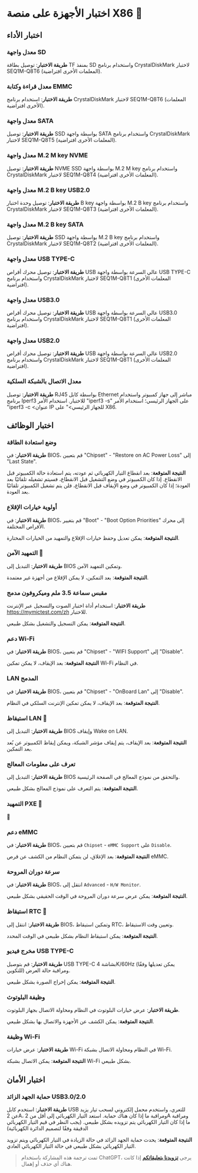# اختبار الأجهزة على منصة X86 🚧

## اختبار الأداء

### معدل واجهة SD

**طريقة الاختبار**: توصيل بطاقة TF بمنفذ SD واستخدام برنامج CrystalDiskMark لاختبار SEQ1M-Q8T6 (المعلمات الأخرى افتراضية).

### معدل قراءة وكتابة EMMC

**طريقة الاختبار**: استخدام برنامج CrystalDiskMark لاختبار SEQ1M-Q8T6 (المعلمات الأخرى افتراضية).

### معدل واجهة SATA

**طريقة الاختبار**: توصيل SSD بواسطة واجهة SATA واستخدام برنامج CrystalDiskMark لاختبار SEQ1M-Q8T5 (المعلمات الأخرى افتراضية).

### معدل واجهة M.2 M key NVME

**طريقة الاختبار**: توصيل NVME SSD بواسطة واجهة M.2 M key واستخدام برنامج CrystalDiskMark لاختبار SEQ1M-Q8T4 (المعلمات الأخرى افتراضية).

### معدل واجهة M.2 B key USB2.0

**طريقة الاختبار**: توصيل وحدة اختبار B key بواسطة واجهة M.2 B key واستخدام برنامج CrystalDiskMark لاختبار SEQ1M-Q8T3 (المعلمات الأخرى افتراضية).

### معدل واجهة M.2 B key SATA

**طريقة الاختبار**: توصيل SSD بواسطة واجهة M.2 B key واستخدام برنامج CrystalDiskMark لاختبار SEQ1M-Q8T2 (المعلمات الأخرى افتراضية).

### معدل واجهة USB TYPE-C

**طريقة الاختبار**: توصيل محرك أقراص USB عالي السرعة بواسطة واجهة USB TYPE-C واستخدام برنامج CrystalDiskMark لاختبار SEQ1M-Q8T1 (المعلمات الأخرى افتراضية).

### معدل واجهة USB3.0

**طريقة الاختبار**: توصيل محرك أقراص USB عالي السرعة بواسطة واجهة USB3.0 واستخدام برنامج CrystalDiskMark لاختبار SEQ1M-Q8T1 (المعلمات الأخرى افتراضية).

### معدل واجهة USB2.0

**طريقة الاختبار**: توصيل محرك أقراص USB عالي السرعة بواسطة واجهة USB2.0 واستخدام برنامج CrystalDiskMark لاختبار SEQ1M-Q8T1 (المعلمات الأخرى افتراضية).

### معدل الاتصال بالشبكة السلكية

**طريقة الاختبار**: توصيل RJ45 بواسطة كابل Ethernet مباشر إلى جهاز كمبيوتر واستخدام برنامج Iperf3 للاختبار. استخدام الأمر "iperf3 -s" على الجهاز الرئيسي؛ استخدام الأمر "iperf3 -c <عنوان IP للجهاز الرئيسي>" على X86.

## اختبار الوظائف

### وضع استعادة الطاقة

**طريقة الاختبار**: في BIOS، قم بتعيين "Chipset" - "Restore on AC Power Loss" إلى "Last State".

**النتيجة المتوقعة**: بعد انقطاع التيار الكهربائي ثم عودته، يتم استعادة حالة الكمبيوتر قبل الانقطاع. إذا كان الكمبيوتر في وضع التشغيل قبل الانقطاع، فسيتم تشغيله تلقائيًا بعد العودة؛ إذا كان الكمبيوتر في وضع الإيقاف قبل الانقطاع، فلن يتم تشغيل الكمبيوتر تلقائيًا بعد العودة.

### أولوية خيارات الإقلاع

**طريقة الاختبار**: في BIOS، قم بتغيير "Boot" - "Boot Option Priorities" إلى محرك الأقراص المختلفة.

**النتيجة المتوقعة**: يمكن تعديل وحفظ خيارات الإقلاع والتمهيد من الخيارات المختارة.

### التمهيد الآمن 🚧

**طريقة الاختبار**: التبديل إلى BIOS وتمكين التمهيد الآمن.

**النتيجة المتوقعة**: بعد التمكين، لا يمكن الإقلاع من أجهزة غير معتمدة.

### مقبس سماعة 3.5 ملم وميكروفون مدمج

**طريقة الاختبار**: استخدام أداة اختبار الصوت والتسجيل عبر الإنترنت <https://mymictest.com/zh> للاختبار.

**النتيجة المتوقعة**: يمكن التسجيل والتشغيل بشكل طبيعي.

### دعم Wi-Fi

**طريقة الاختبار**: في BIOS، قم بتعيين "Chipset" - "WIFI Support" إلى "Disable".

**النتيجة المتوقعة**: بعد الإيقاف، لا يمكن تمكين Wi-Fi في النظام.

### LAN المدمج

**طريقة الاختبار**: في BIOS، قم بتعيين "Chipset" - "OnBoard Lan" إلى "Disable".

**النتيجة المتوقعة**: بعد الإيقاف، لا يمكن تمكين الإنترنت السلكي في النظام.

### استيقاظ LAN 🚧

**طريقة الاختبار**: التبديل إلى BIOS وإيقاف Wake on LAN.

**النتيجة المتوقعة**: بعد الإيقاف، يتم إيقاف مؤشر الشبكة، ويمكن إيقاظ الكمبيوتر عن بُعد بعد التمكين.

### تعرف على معلومات المعالج

**طريقة الاختبار**: التبديل إلى BIOS والتحقق من نموذج المعالج في الصفحة الرئيسية.

**النتيجة المتوقعة**: يتم التعرف على نموذج المعالج بشكل طبيعي.

### التمهيد PXE 🚧

🚧

### دعم eMMC

**طريقة الاختبار**: في BIOS، قم بتعيين `Chipset` - `eMMC Support` على `Disable`.

**النتيجة المتوقعة**: بعد الإغلاق، لن يتمكن النظام من الكشف عن قرص eMMC.

### سرعة دوران المروحة

**طريقة الاختبار**: في BIOS، انتقل إلى `Advanced` - `H/W Monitor`.

**النتيجة المتوقعة**: يمكن عرض سرعة دوران المروحة في الوقت الحقيقي بشكل طبيعي.

### استيقاظ RTC 🚧

**طريقة الاختبار**: انتقل إلى BIOS، وتمكين استيقاظ RTC، وتعيين وقت الاستيقاظ.

**النتيجة المتوقعة**: يمكن استيقاظ النظام بشكل طبيعي في الوقت المحدد.

### مخرج فيديو USB TYPE-C

**طريقة الاختبار**: قم بتوصيل USB TYPE-C بشاشة 4K/60Hz (يمكن تعديلها وفقًا للتكوين) ومراقبة حالة العرض.

**النتيجة المتوقعة**: يمكن إخراج الصورة بشكل طبيعي.

### وظيفة البلوتوث

**طريقة الاختبار**: عرض خيارات البلوتوث في النظام ومحاولة الاتصال بجهاز البلوتوث.

**النتيجة المتوقعة**: يمكن الكشف عن الأجهزة والاتصال بها بشكل طبيعي.

### وظيفة Wi-Fi

**طريقة الاختبار**: عرض خيارات Wi-Fi في النظام ومحاولة الاتصال بشبكة Wi-Fi.

**النتيجة المتوقعة**: يمكن الاتصال بشبكة Wi-Fi بشكل طبيعي.

## اختبار الأمان

### حماية الجهد الزائد USB3.0/2.0

**طريقة الاختبار**: استخدم كابل USB للتعري، واستخدم محمل إلكتروني لسحب تيار يزيد عن 2A، ومراقبة ما إذا كان هناك حماية. استعد التيار الكهربائي إلى أقل من 2A ومراقبة ما إذا كان التيار الكهربائي يتم تزويده بشكل طبيعي. (يجب النظر في قيم التيار الكهربائي الدقيقة وفقًا لتصميم الدائرة الكهربائية)

**النتيجة المتوقعة**: يحدث حماية الجهد الزائد في حالة الزيادة في التيار الكهربائي ويتم تزويد التيار الكهربائي بشكل طبيعي في حالة التيار الكهربائي العادي.

> تمت ترجمة هذه المشاركة باستخدام ChatGPT، يرجى [**تزويدنا بتعليقاتكم**](https://github.com/linyuxuanlin/Wiki_MkDocs/issues/new) إذا كانت هناك أي حذف أو إهمال.